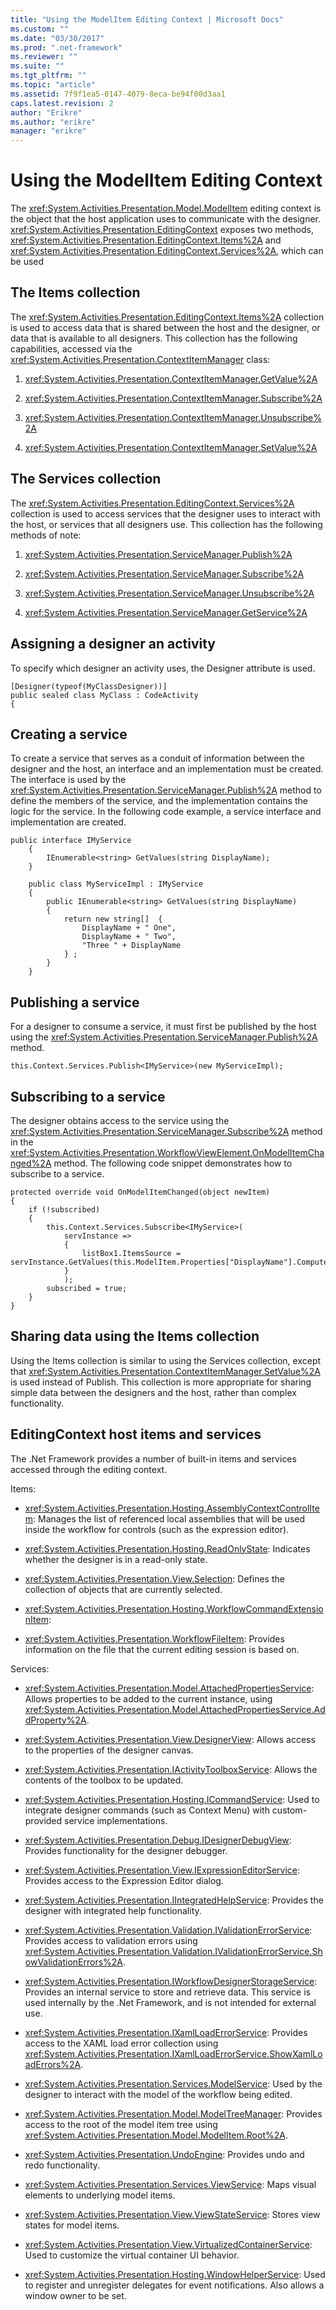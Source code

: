 ```yaml
---
title: "Using the ModelItem Editing Context | Microsoft Docs"
ms.custom: ""
ms.date: "03/30/2017"
ms.prod: ".net-framework"
ms.reviewer: ""
ms.suite: ""
ms.tgt_pltfrm: ""
ms.topic: "article"
ms.assetid: 7f9f1ea5-0147-4079-8eca-be94f00d3aa1
caps.latest.revision: 2
author: "Erikre"
ms.author: "erikre"
manager: "erikre"
---
```

# Using the ModelItem Editing Context
The <xref:System.Activities.Presentation.Model.ModelItem> editing context is the object that the host application uses to communicate with the designer. <xref:System.Activities.Presentation.EditingContext> exposes two methods, <xref:System.Activities.Presentation.EditingContext.Items%2A> and <xref:System.Activities.Presentation.EditingContext.Services%2A>, which can be used  
  
## The Items collection  
 The <xref:System.Activities.Presentation.EditingContext.Items%2A> collection is used to access data that is shared between the host and the designer, or data that is available to all designers. This collection has the following capabilities, accessed via the <xref:System.Activities.Presentation.ContextItemManager> class:  
  
1.  <xref:System.Activities.Presentation.ContextItemManager.GetValue%2A>  
  
2.  <xref:System.Activities.Presentation.ContextItemManager.Subscribe%2A>  
  
3.  <xref:System.Activities.Presentation.ContextItemManager.Unsubscribe%2A>  
  
4.  <xref:System.Activities.Presentation.ContextItemManager.SetValue%2A>  
  
## The Services collection  
 The <xref:System.Activities.Presentation.EditingContext.Services%2A> collection is used to access services that the designer uses to interact with the host, or services that all designers use. This collection has the following methods of note:  
  
1.  <xref:System.Activities.Presentation.ServiceManager.Publish%2A>  
  
2.  <xref:System.Activities.Presentation.ServiceManager.Subscribe%2A>  
  
3.  <xref:System.Activities.Presentation.ServiceManager.Unsubscribe%2A>  
  
4.  <xref:System.Activities.Presentation.ServiceManager.GetService%2A>  
  
## Assigning a designer an activity  
 To specify which designer an activity uses, the Designer attribute is used.  
  
```  
[Designer(typeof(MyClassDesigner))]  
public sealed class MyClass : CodeActivity  
{  
```  
  
## Creating a service  
 To create a service that serves as a conduit of information between the designer and the host, an interface and an implementation must be created. The interface is used by the <xref:System.Activities.Presentation.ServiceManager.Publish%2A> method to define the members of the service, and the implementation contains the logic for the service. In the following code example, a service interface and implementation are created.  
  
```  
public interface IMyService  
    {  
        IEnumerable<string> GetValues(string DisplayName);  
    }  
  
    public class MyServiceImpl : IMyService  
    {  
        public IEnumerable<string> GetValues(string DisplayName)  
        {  
            return new string[]  {   
                DisplayName + " One",   
                DisplayName + " Two",  
                "Three " + DisplayName  
            } ;  
        }  
    }  
```  
  
## Publishing a service  
 For a designer to consume a service, it must first be published by the host using the <xref:System.Activities.Presentation.ServiceManager.Publish%2A> method.  
  
```  
this.Context.Services.Publish<IMyService>(new MyServiceImpl);  
```  
  
## Subscribing to a service  
 The designer obtains access to the service using the <xref:System.Activities.Presentation.ServiceManager.Subscribe%2A> method in the <xref:System.Activities.Presentation.WorkflowViewElement.OnModelItemChanged%2A> method. The following code snippet demonstrates how to subscribe to a service.  
  
```  
protected override void OnModelItemChanged(object newItem)  
{  
    if (!subscribed)  
    {  
        this.Context.Services.Subscribe<IMyService>(  
            servInstance =>  
            {  
                listBox1.ItemsSource = servInstance.GetValues(this.ModelItem.Properties["DisplayName"].ComputedValue.ToString());  
            }  
            );  
        subscribed = true;   
    }  
}  
```  
  
## Sharing data using the Items collection  
 Using the Items collection is similar to using the Services collection, except that <xref:System.Activities.Presentation.ContextItemManager.SetValue%2A> is used instead of Publish. This collection is more appropriate for sharing simple data between the designers and the host, rather than complex functionality.  
  
## EditingContext host items and services  
 The .Net Framework provides a number of built-in items and services accessed through the editing context.  
  
 Items:  
  
-   <xref:System.Activities.Presentation.Hosting.AssemblyContextControlItem>: Manages the list of referenced local assemblies that will be used inside the workflow for controls (such as the expression editor).  
  
-   <xref:System.Activities.Presentation.Hosting.ReadOnlyState>: Indicates whether the designer is in a read-only state.  
  
-   <xref:System.Activities.Presentation.View.Selection>: Defines the collection of objects that are currently selected.  
  
-   <xref:System.Activities.Presentation.Hosting.WorkflowCommandExtensionItem>:  
  
-   <xref:System.Activities.Presentation.WorkflowFileItem>: Provides information on the file that the current editing session is based on.  
  
 Services:  
  
-   <xref:System.Activities.Presentation.Model.AttachedPropertiesService>: Allows properties to be added to the current instance, using <xref:System.Activities.Presentation.Model.AttachedPropertiesService.AddProperty%2A>.  
  
-   <xref:System.Activities.Presentation.View.DesignerView>: Allows access to the properties of the designer canvas.  
  
-   <xref:System.Activities.Presentation.IActivityToolboxService>: Allows the contents of the toolbox to be updated.  
  
-   <xref:System.Activities.Presentation.Hosting.ICommandService>: Used to integrate designer commands (such as Context Menu) with custom-provided service implementations.  
  
-   <xref:System.Activities.Presentation.Debug.IDesignerDebugView>: Provides functionality for the designer debugger.  
  
-   <xref:System.Activities.Presentation.View.IExpressionEditorService>: Provides access to the Expression Editor dialog.  
  
-   <xref:System.Activities.Presentation.IIntegratedHelpService>: Provides the designer with integrated help functionality.  
  
-   <xref:System.Activities.Presentation.Validation.IValidationErrorService>: Provides access to validation errors using <xref:System.Activities.Presentation.Validation.IValidationErrorService.ShowValidationErrors%2A>.  
  
-   <xref:System.Activities.Presentation.IWorkflowDesignerStorageService>: Provides an internal service to store and retrieve data. This service is used internally by the .Net Framework, and is not intended for external use.  
  
-   <xref:System.Activities.Presentation.IXamlLoadErrorService>: Provides access to the XAML load error collection using <xref:System.Activities.Presentation.IXamlLoadErrorService.ShowXamlLoadErrors%2A>.  
  
-   <xref:System.Activities.Presentation.Services.ModelService>: Used by the designer to interact with the model of the workflow being edited.  
  
-   <xref:System.Activities.Presentation.Model.ModelTreeManager>: Provides access to the root of the model item tree using <xref:System.Activities.Presentation.Model.ModelItem.Root%2A>.  
  
-   <xref:System.Activities.Presentation.UndoEngine>: Provides undo and redo functionality.  
  
-   <xref:System.Activities.Presentation.Services.ViewService>: Maps visual elements to underlying model items.  
  
-   <xref:System.Activities.Presentation.View.ViewStateService>: Stores view states for model items.  
  
-   <xref:System.Activities.Presentation.View.VirtualizedContainerService>: Used to customize the virtual container UI behavior.  
  
-   <xref:System.Activities.Presentation.Hosting.WindowHelperService>: Used to register and unregister delegates for event notifications. Also allows a window owner to be set.
